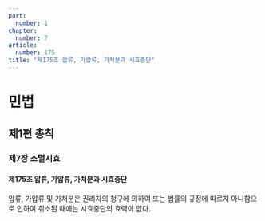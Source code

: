 ```yaml
---
part:
  number: 1
chapter:
  number: 7
article:
  number: 175
title: "제175조 압류, 가압류, 가처분과 시효중단"
---
```

# 민법

## 제1편 총칙

### 제7장 소멸시효

#### 제175조 압류, 가압류, 가처분과 시효중단

압류, 가압류 및 가처분은 권리자의 청구에 의하여 또는 법률의 규정에 따르지 아니함으로 인하여 취소된 때에는 시효중단의 효력이 없다.
